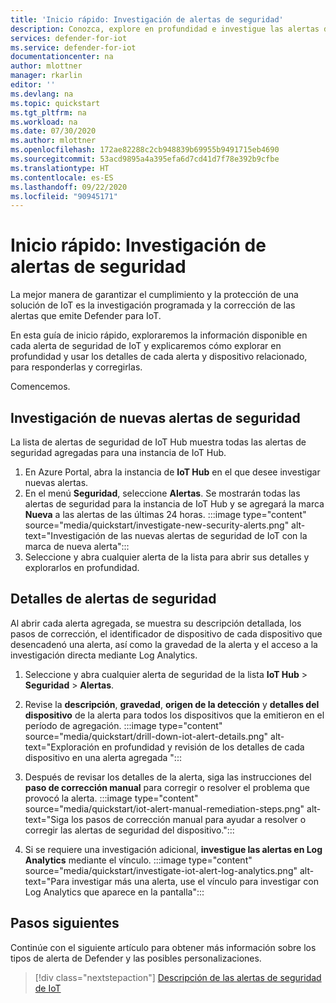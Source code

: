 ```yaml
---
title: 'Inicio rápido: Investigación de alertas de seguridad'
description: Conozca, explore en profundidad e investigue las alertas de seguridad de Defender para IoT en sus dispositivos de IoT.
services: defender-for-iot
ms.service: defender-for-iot
documentationcenter: na
author: mlottner
manager: rkarlin
editor: ''
ms.devlang: na
ms.topic: quickstart
ms.tgt_pltfrm: na
ms.workload: na
ms.date: 07/30/2020
ms.author: mlottner
ms.openlocfilehash: 172ae82288c2cb948839b69955b9491715eb4690
ms.sourcegitcommit: 53acd9895a4a395efa6d7cd41d7f78e392b9cfbe
ms.translationtype: HT
ms.contentlocale: es-ES
ms.lasthandoff: 09/22/2020
ms.locfileid: "90945171"
---
```

# <a name="quickstart-investigate-security-alerts"></a>Inicio rápido: Investigación de alertas de seguridad

La mejor manera de garantizar el cumplimiento y la protección de una solución de IoT es la investigación programada y la corrección de las alertas que emite Defender para IoT.

En esta guía de inicio rápido, exploraremos la información disponible en cada alerta de seguridad de IoT y explicaremos cómo explorar en profundidad y usar los detalles de cada alerta y dispositivo relacionado, para responderlas y corregirlas. 

Comencemos. 


## <a name="investigate-new-security-alerts"></a>Investigación de nuevas alertas de seguridad

La lista de alertas de seguridad de IoT Hub muestra todas las alertas de seguridad agregadas para una instancia de IoT Hub. 

1. En Azure Portal, abra la instancia de **IoT Hub** en el que desee investigar nuevas alertas.
1. En el menú **Seguridad**, seleccione **Alertas**. Se mostrarán todas las alertas de seguridad para la instancia de IoT Hub y se agregará la marca **Nueva** a las alertas de las últimas 24 horas.
:::image type="content" source="media/quickstart/investigate-new-security-alerts.png" alt-text="Investigación de las nuevas alertas de seguridad de IoT con la marca de nueva alerta":::
1. Seleccione y abra cualquier alerta de la lista para abrir sus detalles y explorarlos en profundidad. 

## <a name="security-alert-details"></a>Detalles de alertas de seguridad

Al abrir cada alerta agregada, se muestra su descripción detallada, los pasos de corrección, el identificador de dispositivo de cada dispositivo que desencadenó una alerta, así como la gravedad de la alerta y el acceso a la investigación directa mediante Log Analytics. 

1. Seleccione y abra cualquier alerta de seguridad de la lista **IoT Hub** > **Seguridad** > **Alertas**. 
1. Revise la **descripción**, **gravedad**, **origen de la detección** y **detalles del dispositivo** de la alerta para todos los dispositivos que la emitieron en el período de agregación.
:::image type="content" source="media/quickstart/drill-down-iot-alert-details.png" alt-text="Exploración en profundidad y revisión de los detalles de cada dispositivo en una alerta agregada "::: 
1. Después de revisar los detalles de la alerta, siga las instrucciones del **paso de corrección manual** para corregir o resolver el problema que provocó la alerta. 
:::image type="content" source="media/quickstart/iot-alert-manual-remediation-steps.png" alt-text="Siga los pasos de corrección manual para ayudar a resolver o corregir las alertas de seguridad del dispositivo.":::

1. Si se requiere una investigación adicional, **investigue las alertas en Log Analytics** mediante el vínculo. 
:::image type="content" source="media/quickstart/investigate-iot-alert-log-analytics.png" alt-text="Para investigar más una alerta, use el vínculo para investigar con Log Analytics que aparece en la pantalla":::

## <a name="next-steps"></a>Pasos siguientes

Continúe con el siguiente artículo para obtener más información sobre los tipos de alerta de Defender y las posibles personalizaciones.

> [!div class="nextstepaction"]
> [Descripción de las alertas de seguridad de IoT](concept-security-alerts.md)
